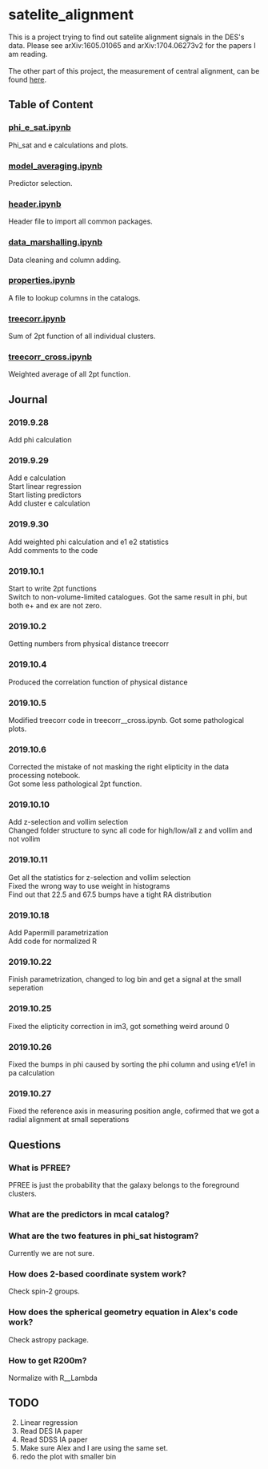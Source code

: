 # satelite_alignment 
This is a project trying to find out satelite alignment signals in the DES's data. 
Please see arXiv:1605.01065 and arXiv:1704.06273v2 for the papers I am reading. 
<br>
<br>
The other part of this project, the measurement of central alignment, can be found <a href="https://github.com/alduto/intrinsic_alignments">here</a>.

## Table of Content
### <a href="https://github.com/zchvsre/sa/blob/master/lib/phi_e_sat.ipynb">phi_e_sat.ipynb</a>
Phi_sat and e calculations and plots.
### <a href="https://github.com/zchvsre/sa/blob/master/lib/model_averaging.ipynb">model_averaging.ipynb</a>
Predictor selection.
### <a href="https://github.com/zchvsre/sa/blob/master/lib/header.ipynb"> header.ipynb </a>
Header file to import all common packages.
### <a href="https://github.com/zchvsre/sa/blob/master/lib/data_marshalling.ipynb"> data_marshalling.ipynb </a>
Data cleaning and column adding.
### <a href="https://github.com/zchvsre/sa/blob/master/lib/properties.ipynb"> properties.ipynb </a>
A file to lookup columns in the catalogs.
### <a href="https://github.com/zchvsre/sa/blob/master/lib/treecorr.ipynb"> treecorr.ipynb </a>
Sum of 2pt function of all individual clusters.
### <a href="https://github.com/zchvsre/sa/blob/master/lib/treecorr_cross.ipynb"> treecorr_cross.ipynb </a>
Weighted average of all 2pt function.
## Journal
### 2019.9.28
Add phi calculation
### 2019.9.29
Add e calculation\
Start linear regression\
Start listing predictors\
Add cluster e calculation
### 2019.9.30
Add weighted phi calculation and e1 e2 statistics\
Add comments to the code
### 2019.10.1
Start to write 2pt functions\
Switch to non-volume-limited catalogues. Got the same result in phi, but both e+ and ex are not zero.
### 2019.10.2
Getting numbers from physical distance treecorr
### 2019.10.4
Produced the correlation function of physical distance
### 2019.10.5
Modified treecorr code in treecorr__cross.ipynb. Got some pathological plots.
### 2019.10.6
Corrected the mistake of not masking the right elipticity in the data processing notebook.\
Got some less pathological 2pt function.
### 2019.10.10
Add z-selection and vollim selection\
Changed folder structure to sync all code for high/low/all z and vollim and not vollim
### 2019.10.11
Get all the statistics for z-selection and vollim selection\
Fixed the wrong way to use weight in histograms\
Find out that 22.5 and 67.5 bumps have a tight RA distribution
### 2019.10.18
Add Papermill parametrization\
Add code for normalized R
### 2019.10.22
Finish parametrization, changed to log bin and get a signal at the small seperation
### 2019.10.25
Fixed the elipticity correction in im3, got something weird around 0
### 2019.10.26
Fixed the bumps in phi caused by sorting the phi column and using e1/e1 in pa calculation
### 2019.10.27
Fixed the reference axis in measuring position angle, cofirmed that we got a radial alignment at small seperations


## Questions
### What is PFREE?
PFREE is just the probability that the galaxy belongs to the foreground clusters.
### What are the predictors in mcal catalog?

### What are the two features in phi_sat histogram?
Currently we are not sure.

### How does 2-based coordinate system work?
Check spin-2 groups.

### How does the spherical geometry equation in Alex's code work?
Check astropy package.

### How to get R200m?
Normalize with R__Lambda

## TODO
2. Linear regression
3. Read DES IA paper
4. Read SDSS IA paper
5. Make sure Alex and I are using the same set.
7. redo the plot with smaller bin

